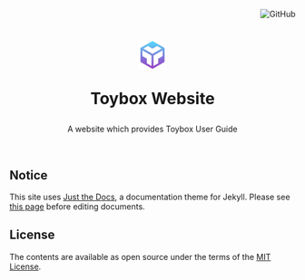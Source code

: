 <p align="right">
<img alt="GitHub" src="https://img.shields.io/github/license/project-toybox/toybox-assets">
</p>

<p align="center">
    <h1 align="center">
        <img src="https://raw.githubusercontent.com/project-toybox/toybox-assets/main/images/toybox-icon.png" width="50" height="50">
        <p>Toybox Website</p>
    </h1>
    <p align="center">A website which provides Toybox User Guide</p>
    <br>
</p>

## Notice
This site uses [Just the Docs](https://github.com/just-the-docs/just-the-docs), a documentation theme for Jekyll. Please see [this page](https://just-the-docs.github.io/just-the-docs) before editing documents.

## License
The contents are available as open source under the terms of the [MIT License](http://opensource.org/licenses/MIT).
